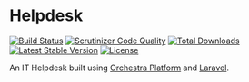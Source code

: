 # Helpdesk

[![Build Status](https://img.shields.io/travis/stevebauman/helpdesk.svg?style=flat-square)](https://travis-ci.org/stevebauman/helpdesk)
[![Scrutinizer Code Quality](https://img.shields.io/scrutinizer/g/stevebauman/helpdesk/master.svg?style=flat-square)](https://scrutinizer-ci.com/g/stevebauman/helpdesk/?branch=master)
[![Total Downloads](https://img.shields.io/packagist/dt/stevebauman/ithub.svg?style=flat-square)](https://packagist.org/packages/stevebauman/ithub)
[![Latest Stable Version](https://img.shields.io/packagist/v/stevebauman/ithub.svg?style=flat-square)](https://packagist.org/packages/stevebauman/ithub)
[![License](https://img.shields.io/packagist/l/stevebauman/ithub.svg?style=flat-square)](https://packagist.org/packages/stevebauman/ithub)

An IT Helpdesk built using [Orchestra Platform](http://orchestraplatform.com/) and [Laravel](http://laravel.com).
